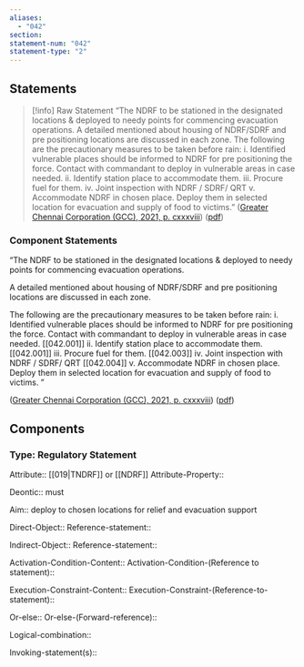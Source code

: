 ```yaml
---
aliases:
  - "042"
section: 
statement-num: "042"
statement-type: "2"
---
```

## Statements 
> [!info] Raw Statement
> “The NDRF to be stationed in the designated locations & deployed to needy points for commencing evacuation operations. A detailed mentioned about housing of NDRF/SDRF and pre positioning locations are discussed in each zone. The following are the precautionary measures to be taken before rain: i. Identified vulnerable places should be informed to NDRF for pre positioning the force. Contact with commandant to deploy in vulnerable areas in case needed. ii. Identify station place to accommodate them. iii. Procure fuel for them. iv. Joint inspection with NDRF / SDRF/ QRT v. Accommodate NDRF in chosen place. Deploy them in selected location for evacuation and supply of food to victims.” ([Greater Chennai Corporation (GCC), 2021, p. cxxxviii](zotero://select/library/items/AZZSXLC8)) ([pdf](zotero://open-pdf/library/items/ZWDYK52D?page=138&annotation=HM8SX8EP)) 
> 

### Component Statements

“The NDRF to be stationed in the designated locations & deployed to needy points for commencing evacuation operations. 

A detailed mentioned about housing of NDRF/SDRF and pre positioning locations are discussed in each zone. 

The following are the precautionary measures to be taken before rain: 
i. Identified vulnerable places should be informed to NDRF for pre positioning the force. Contact with commandant to deploy in vulnerable areas in case needed. [[042.001]]
ii. Identify station place to accommodate them. [[042.001]] 
iii. Procure fuel for them. [[042.003]] 
iv. Joint inspection with NDRF / SDRF/ QRT [[042.004]] 
v. Accommodate NDRF in chosen place. Deploy them in selected location for evacuation and supply of food to victims.  ” 

([Greater Chennai Corporation (GCC), 2021, p. cxxxviii](zotero://select/library/items/AZZSXLC8)) ([pdf](zotero://open-pdf/library/items/ZWDYK52D?page=138&annotation=HM8SX8EP)) 
## Components
### Type: Regulatory Statement
Attribute:: [[019|TNDRF]] or [[NDRF]]
Attribute-Property::

Deontic:: must

Aim:: deploy to chosen locations for relief and evacuation support

Direct-Object::
	Reference-statement::

Indirect-Object::
	Reference-statement::

Activation-Condition-Content::
	Activation-Condition-(Reference to statement)::

Execution-Constraint-Content::
	Execution-Constraint-(Reference-to-statement)::

Or-else::
	Or-else-(Forward-reference)::

Logical-combination::

Invoking-statement(s)::